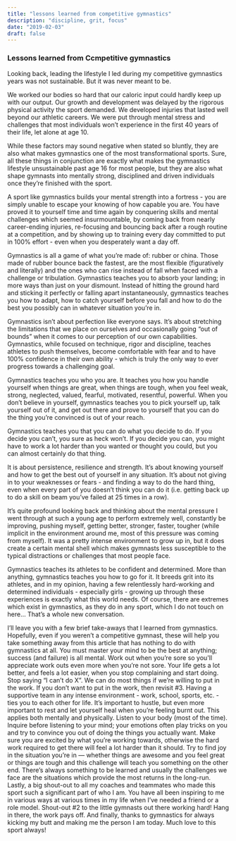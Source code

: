 ```yaml
---
title: "lessons learned from competitive gymnastics"
description: "discipline, grit, focus"
date: "2019-02-03"
draft: false
---
```

### Lessons learned from Ccmpetitive gymnastics

Looking back, leading the lifestyle I led during my competitive gymnastics years was not sustainable. But it was never meant to be. 

We worked our bodies so hard that our caloric input could hardly keep up with our output. Our growth and development was delayed by the rigorous physical activity the sport demanded. We developed injuries that lasted well beyond our athletic careers. We were put through mental stress and challenges that most individuals won’t experience in the first 40 years of their life, let alone at age 10. 

While these factors may sound negative when stated so bluntly, they are also what makes gymnastics one of the most transformational sports. Sure, all these things in conjunction are exactly what makes the gymnastics lifestyle unsustainable past age 16 for most people, but they are also what shape gymnasts into mentally strong, disciplined and driven individuals once they’re finished with the sport. 

A sport like gymnastics builds your mental strength into a fortress - you are simply unable to escape your knowing of how capable you are. You have proved it to yourself time and time again by conquering skills and mental challenges which seemed insurmountable, by coming back from nearly career-ending injuries, re-focusing and bouncing back after a rough routine at a competition, and by showing up to training every day committed to put in 100% effort - even when you desperately want a day off.

Gymnastics is all a game of what you’re made of: rubber or china. Those made of rubber bounce back the fastest, are the most flexible (figuratively and literally) and the ones who can rise instead of fall when faced with a challenge or tribulation. Gymnastics teaches you to absorb your landing; in more ways than just on your dismount. Instead of hitting the ground hard and sticking it perfectly or falling apart instantaneously, gymnastics teaches you how to adapt, how to catch yourself before you fall and how to do the best you possibly can in whatever situation you’re in. 

Gymnastics isn’t about perfection like everyone says. It’s about stretching the limitations that we place on ourselves and occasionally going “out of bounds” when it comes to our perception of our own capabilities. Gymnastics, while focused on technique, rigor and discipline, teaches athletes to push themselves, become comfortable with fear and to have 100% confidence in their own ability - which is truly the only way to ever progress towards a challenging goal.

Gymnastics teaches you who you are. It teaches you how you handle yourself when things are great, when things are tough, when you feel weak, strong, neglected, valued, fearful, motivated,  resentful, powerful.  When you don’t believe in yourself, gymnastics teaches you to pick yourself up, talk yourself out of it, and get out there and prove to yourself that you can do the thing you’re convinced is out of your reach. 

Gymnastics teaches you that you can do what you decide to do. If you decide you can’t, you sure as heck won’t. If you decide you can, you might have to work a lot harder than you wanted or thought you could, but you can almost certainly do that thing. 

It is about persistence, resilience and strength. It’s about knowing yourself and how to get the best out of yourself in any situation. It’s about not giving in to your weaknesses or fears - and finding a way to do the hard thing, even when every part of you doesn’t think you can do it (i.e. getting back up to do a skill on beam you’ve failed at 25 times in a row). 

It’s quite profound looking back and thinking about the mental pressure I went through at such a young age to perform extremely well, constantly be improving, pushing myself, getting better, stronger, faster, tougher (while implicit in the environment around me, most of this pressure was coming from myself). It was a pretty intense environment to grow up in, but it does create a certain mental shell which makes gymnasts less susceptible to the typical distractions or challenges that most people face.

Gymnastics teaches its athletes to be confident and determined. More than anything, gymnastics teaches you how to go for it. It breeds grit into its athletes, and in my opinion, having a few relentlessly hard-working and determined individuals - especially girls - growing up through these experiences is exactly what this world needs. Of course, there are extremes which exist in gymnastics, as they do in any sport, which I do not touch on here… That’s a whole new conversation.  

I’ll leave you with a few brief take-aways that I learned from gymnastics. Hopefully, even if you weren’t a competitive gymnast, these will help you take something away from this article that has nothing to do with gymnastics at all. 
You must master your mind to be the best at anything; success (and failure) is all mental. 
Work out when you’re sore so you'll appreciate work outs even more when you’re not sore. 
Your life gets a lot better, and feels a lot easier, when you stop complaining and start doing. 
Stop saying “I can’t do X”. We can do most things if we’re willing to put in the work. If you don’t want to put in the work, then revisit #3.
Having a supportive team in any intense environment - work, school, sports, etc. - ties you to each other for life.
It’s important to hustle, but even more important to rest and let yourself heal when you’re feeling burnt out. This applies both mentally and physically. 
Listen to your body (most of the time).
Inquire before listening to your mind; your emotions often play tricks on you and try to convince you out of doing the things you actually want.
Make sure you are excited by what you’re working towards, otherwise the hard work required to get there will feel a lot harder than it should.
Try to find joy in the situation you’re in — whether things are awesome and you feel great or things are tough and this challenge will teach you something on the other end. There’s always something to be learned and usually the challenges we face are the situations which provide the most returns in the long-run. 
Lastly, a big shout-out to all my coaches and teammates who made this sport such a significant part of who I am. You have all been inspiring to me in various ways at various times in my life when I’ve needed a friend or a role model. Shout-out #2 to the little gymnasts out there working hard! Hang in there, the work pays off. And finally, thanks to gymnastics for always kicking my butt and making me the person I am today. Much love to this sport always!




